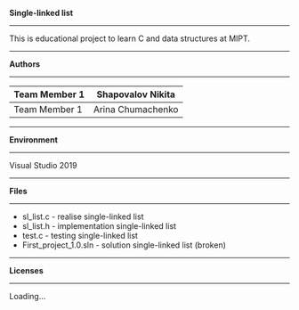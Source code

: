 **Single-linked list**

***
This is educational project to learn C and data structures at MIPT.
***
**Authors**
***
Team Member 1 | Shapovalov Nikita
--------------|-------------------
Team Member 1 | Arina Chumachenko
***
**Environment**
***
Visual Studio 2019
***
**Files**
***
* sl_list.c - realise single-linked list
* sl_list.h - implementation single-linked list
* test.c - testing single-linked list
* First_project_1.0.sln - solution single-linked list (broken)
***
**Licenses**
***
Loading...
